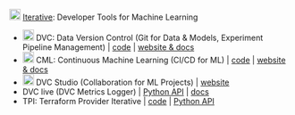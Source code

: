 <img width="20px" src="https://static.iterative.ai/logo/enterprise.svg"/> [Iterative](https://iterative.ai): Developer Tools for Machine Learning

- <img width="20px" src="https://static.iterative.ai/logo/dvc.svg"/> DVC: Data Version Control (Git for Data & Models, Experiment Pipeline Management) | [code](https://github.com/iterative/dvc) | [website & docs](https://dvc.org)
- <img width="20px" src="https://static.iterative.ai/logo/cml.svg"/> CML: Continuous Machine Learning (CI/CD for ML) | [code](https://github.com/iterative/cml) | [website & docs](https://cml.dev)
- <img width="20px" src="https://static.iterative.ai/logo/studio.svg"/> DVC Studio (Collaboration for ML Projects) | [website](https://studio.iterative.ai)
- DVC live (DVC Metrics Logger) | [Python API](https://github.com/iterative/dvclive) | [docs](https://dvc.org/doc/dvclive)
- TPI: Terraform Provider Iterative | [code](https://github.com/iterative/terraform-provider-iterative) | [Python API](https://github.com/iterative/tpi)
